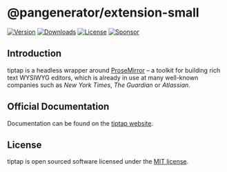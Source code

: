 # @pangenerator/extension-small
[![Version](https://img.shields.io/npm/v/@tiptap/extension-superscript.svg?label=version)](https://www.npmjs.com/package/@tiptap/extension-superscript)
[![Downloads](https://img.shields.io/npm/dm/@tiptap/extension-superscript.svg)](https://npmcharts.com/compare/tiptap?minimal=true)
[![License](https://img.shields.io/npm/l/@tiptap/extension-superscript.svg)](https://www.npmjs.com/package/@tiptap/extension-superscript)
[![Sponsor](https://img.shields.io/static/v1?label=Sponsor&message=%E2%9D%A4&logo=GitHub)](https://github.com/sponsors/ueberdosis)

## Introduction
tiptap is a headless wrapper around [ProseMirror](https://ProseMirror.net) – a toolkit for building rich text WYSIWYG editors, which is already in use at many well-known companies such as *New York Times*, *The Guardian* or *Atlassian*.

## Official Documentation
Documentation can be found on the [tiptap website](https://tiptap.dev).

## License
tiptap is open sourced software licensed under the [MIT license](https://github.com/ueberdosis/tiptap/blob/main/LICENSE.md).